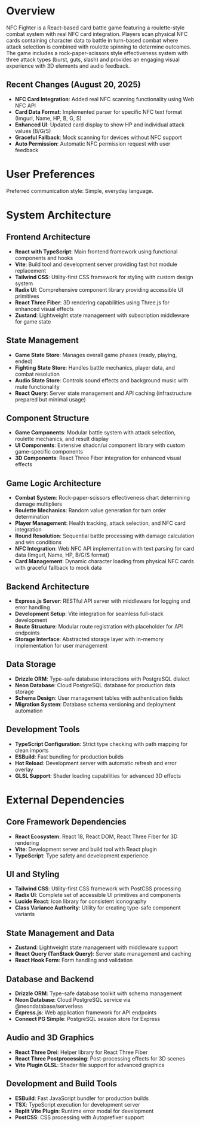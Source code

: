 # Overview

NFC Fighter is a React-based card battle game featuring a roulette-style combat system with real NFC card integration. Players scan physical NFC cards containing character data to battle in turn-based combat where attack selection is combined with roulette spinning to determine outcomes. The game includes a rock-paper-scissors style effectiveness system with three attack types (burst, guts, slash) and provides an engaging visual experience with 3D elements and audio feedback.

## Recent Changes (August 20, 2025)
- **NFC Card Integration**: Added real NFC scanning functionality using Web NFC API
- **Card Data Format**: Implemented parser for specific NFC text format (Imgurl, Name, HP, B, G, S)
- **Enhanced UI**: Updated card display to show HP and individual attack values (B/G/S)
- **Graceful Fallback**: Mock scanning for devices without NFC support
- **Auto Permission**: Automatic NFC permission request with user feedback

# User Preferences

Preferred communication style: Simple, everyday language.

# System Architecture

## Frontend Architecture
- **React with TypeScript**: Main frontend framework using functional components and hooks
- **Vite**: Build tool and development server providing fast hot module replacement
- **Tailwind CSS**: Utility-first CSS framework for styling with custom design system
- **Radix UI**: Comprehensive component library providing accessible UI primitives
- **React Three Fiber**: 3D rendering capabilities using Three.js for enhanced visual effects
- **Zustand**: Lightweight state management with subscription middleware for game state

## State Management
- **Game State Store**: Manages overall game phases (ready, playing, ended)
- **Fighting State Store**: Handles battle mechanics, player data, and combat resolution
- **Audio State Store**: Controls sound effects and background music with mute functionality
- **React Query**: Server state management and API caching (infrastructure prepared but minimal usage)

## Component Structure
- **Game Components**: Modular battle system with attack selection, roulette mechanics, and result display
- **UI Components**: Extensive shadcn/ui component library with custom game-specific components
- **3D Components**: React Three Fiber integration for enhanced visual effects

## Game Logic Architecture
- **Combat System**: Rock-paper-scissors effectiveness chart determining damage multipliers
- **Roulette Mechanics**: Random value generation for turn order determination
- **Player Management**: Health tracking, attack selection, and NFC card integration
- **Round Resolution**: Sequential battle processing with damage calculation and win conditions
- **NFC Integration**: Web NFC API implementation with text parsing for card data (Imgurl, Name, HP, B/G/S format)
- **Card Management**: Dynamic character loading from physical NFC cards with graceful fallback to mock data

## Backend Architecture
- **Express.js Server**: RESTful API server with middleware for logging and error handling
- **Development Setup**: Vite integration for seamless full-stack development
- **Route Structure**: Modular route registration with placeholder for API endpoints
- **Storage Interface**: Abstracted storage layer with in-memory implementation for user management

## Data Storage
- **Drizzle ORM**: Type-safe database interactions with PostgreSQL dialect
- **Neon Database**: Cloud PostgreSQL database for production data storage
- **Schema Design**: User management tables with authentication fields
- **Migration System**: Database schema versioning and deployment automation

## Development Tools
- **TypeScript Configuration**: Strict type checking with path mapping for clean imports
- **ESBuild**: Fast bundling for production builds
- **Hot Reload**: Development server with automatic refresh and error overlay
- **GLSL Support**: Shader loading capabilities for advanced 3D effects

# External Dependencies

## Core Framework Dependencies
- **React Ecosystem**: React 18, React DOM, React Three Fiber for 3D rendering
- **Vite**: Development server and build tool with React plugin
- **TypeScript**: Type safety and development experience

## UI and Styling
- **Tailwind CSS**: Utility-first CSS framework with PostCSS processing
- **Radix UI**: Complete set of accessible UI primitives and components
- **Lucide React**: Icon library for consistent iconography
- **Class Variance Authority**: Utility for creating type-safe component variants

## State Management and Data
- **Zustand**: Lightweight state management with middleware support
- **React Query (TanStack Query)**: Server state management and caching
- **React Hook Form**: Form handling and validation

## Database and Backend
- **Drizzle ORM**: Type-safe database toolkit with schema management
- **Neon Database**: Cloud PostgreSQL service via @neondatabase/serverless
- **Express.js**: Web application framework for API endpoints
- **Connect PG Simple**: PostgreSQL session store for Express

## Audio and 3D Graphics
- **React Three Drei**: Helper library for React Three Fiber
- **React Three Postprocessing**: Post-processing effects for 3D scenes
- **Vite Plugin GLSL**: Shader file support for advanced graphics

## Development and Build Tools
- **ESBuild**: Fast JavaScript bundler for production builds
- **TSX**: TypeScript execution for development server
- **Replit Vite Plugin**: Runtime error modal for development
- **PostCSS**: CSS processing with Autoprefixer support